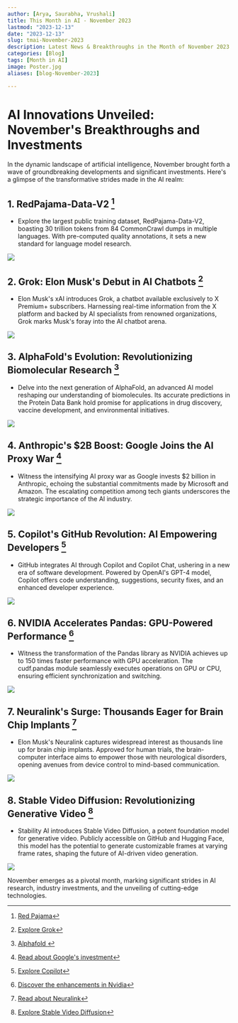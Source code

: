 ```yaml
---
author: [Arya, Saurabha, Vrushali]
title: This Month in AI - November 2023
lastmod: "2023-12-13"
date: "2023-12-13"
slug: tmai-November-2023
description: Latest News & Breakthroughs in the Month of November 2023 in AI.
categories: [Blog]
tags: [Month in AI]
image: Poster.jpg
aliases: [blog-November-2023]

---
```




# AI Innovations Unveiled: November's Breakthroughs and Investments  

In the dynamic landscape of artificial intelligence, November brought forth a wave of groundbreaking developments and significant investments. Here's a glimpse of the transformative strides made in the AI realm:

## 1.	RedPajama-Data-V2 [^1]
 
   - Explore the largest public training dataset, RedPajama-Data-V2, boasting 30 trillion tokens from 84 CommonCrawl dumps in multiple languages. With pre-computed quality annotations, it sets a new standard for language model research.

![](redpajama.png)



## 2. Grok: Elon Musk's Debut in AI Chatbots [^2]
   - Elon Musk's xAI introduces Grok, a chatbot available exclusively to X Premium+ subscribers. Harnessing real-time information from the X platform and backed by AI specialists from renowned organizations, Grok marks Musk's foray into the AI chatbot arena.
   
  ![](grok.webp)



## 3. AlphaFold's Evolution: Revolutionizing Biomolecular Research [^3]
   - Delve into the next generation of AlphaFold, an advanced AI model reshaping our understanding of biomolecules. Its accurate predictions in the Protein Data Bank hold promise for applications in drug discovery, vaccine development, and environmental initiatives.


![](alphafold.png)



## 4. Anthropic's $2B Boost: Google Joins the AI Proxy War  [^4] 
   - Witness the intensifying AI proxy war as Google invests $2 billion in Anthropic, echoing the substantial commitments made by Microsoft and Amazon. The escalating competition among tech giants underscores the strategic importance of the AI industry.


![](anthropic.png)


## 5. Copilot's GitHub Revolution: AI Empowering Developers [^5] 
   - GitHub integrates AI through Copilot and Copilot Chat, ushering in a new era of software development. Powered by OpenAI's GPT-4 model, Copilot offers code understanding, suggestions, security fixes, and an enhanced developer experience.


![](github_copilot.jpg)



## 6. NVIDIA Accelerates Pandas: GPU-Powered Performance [^6]
   - Witness the transformation of the Pandas library as NVIDIA achieves up to 150 times faster performance with GPU acceleration. The cudf.pandas module seamlessly executes operations on GPU or CPU, ensuring efficient synchronization and switching.


![](nvidia.png)


## 7. Neuralink's Surge: Thousands Eager for Brain Chip Implants [^7]
   - Elon Musk's Neuralink captures widespread interest as thousands line up for brain chip implants. Approved for human trials, the brain-computer interface aims to empower those with neurological disorders, opening avenues from device control to mind-based communication.


 ![](neural_link.avif)

## 8. Stable Video Diffusion: Revolutionizing Generative Video [^8]
   - Stability AI introduces Stable Video Diffusion, a potent foundation model for generative video. Publicly accessible on GitHub and Hugging Face, this model has the potential to generate customizable frames at varying frame rates, shaping the future of AI-driven video generation.

  ![](stable_video.png)



November emerges as a pivotal month, marking significant strides in AI research, industry investments, and the unveiling of cutting-edge technologies.



[^1]: [Red Pajama](https://together.ai/blog/redpajama-data-v2)

[^2]: [Explore Grok](https://mashable.com/article/elon-musk-x-ai-update)

[^3]: [Alphafold ](https://deepmind.google/discover/blog/a-glimpse-of-the-next-generation-of-alphafold/)
[^4]: [Read about Google's investment](https://techcrunch.com/2023/10/27/ais-proxy-war-heats-up-as-google-reportedly-backs-anthropic-with-2b/)

[^5]: [Explore Copilot](https://github.blog/2023-11-08-universe-2023-copilot-transforms-github-into-the-ai-powered-developer-platform/)

[^6]: [Discover the enhancements in Nvidia](https://rapids.ai/cudf-pandas/)

[^7]: [Read about Neuralink](https://www.businessinsider.com/neuralink-will-take-25-minutes-insert-brain-elon-musk-reportedly-2023-11)

[^8]: [Explore Stable Video Diffusion](https://stability.ai/news/stable-video-diffusion-open-ai-video-model)

